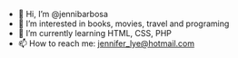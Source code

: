 - 👋 Hi, I’m @jennibarbosa
- 👀 I’m interested in books, movies, travel and programing
- 🌱 I’m currently learning HTML, CSS, PHP
- 📫 How to reach me: jennifer_lye@hotmail.com

<!---
jennibarbosa/jennibarbosa is a ✨ special ✨ repository because its `README.md` (this file) appears on your GitHub profile.
You can click the Preview link to take a look at your changes.
--->
